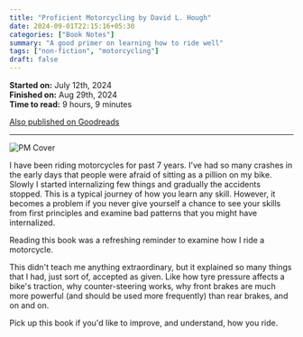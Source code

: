 ```yaml
---
title: "Proficient Motorcycling by David L. Hough"
date: 2024-09-01T22:15:16+05:30
categories: ["Book Notes"]
summary: "A good primer on learning how to ride well"
tags: ["non-fiction", "motorcycling"]
draft: false
---
```


**Started on:** July 12th, 2024  
**Finished on:** Aug 29th, 2024  
**Time to read:** 9 hours, 9 minutes  

[Also published on Goodreads](https://www.goodreads.com/review/show/2835723629)

------------------------------------

![PM Cover](https://static.siddharthagolu.com/sid-website-assets/proficient.webp#center "PM Cover")

I have been riding motorcycles for past 7 years. I've had so many crashes in the early days that people were afraid of sitting as a pillion on my bike. Slowly I started internalizing few things and gradually the accidents stopped. This is a typical journey of how you learn any skill. However, it becomes a problem if you never give yourself a chance to see your skills from first principles and examine bad patterns that you might have internalized.

Reading this book was a refreshing reminder to examine how I ride a motorcycle.

This didn't teach me anything extraordinary, but it explained so many things that I had, just sort of, accepted as given. Like how tyre pressure affects a bike's traction, why counter-steering works, why front brakes are much more powerful (and should be used more frequently) than rear brakes, and on and on.

Pick up this book if you'd like to improve, and understand, how you ride.
